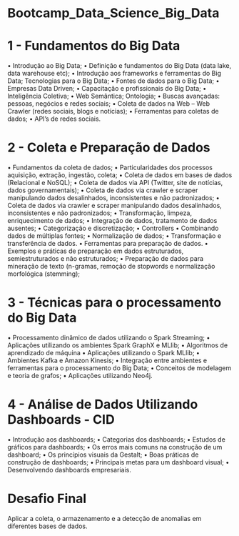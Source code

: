 # Bootcamp_Data_Science_Big_Data

# 1 - Fundamentos do Big Data

• Introdução ao Big Data;
• Definição e fundamentos do Big
Data (data lake, data warehouse etc);
• Introdução aos frameworks e
ferramentas do Big Data;
Tecnologias para o Big Data;
• Fontes de dados para o Big Data;
• Empresas Data Driven;
• Capacitação e profissionais do Big Data;
• Inteligência Coletiva;
• Web Semântica;
Ontologia;
• Buscas avançadas: pessoas, negócios e
redes sociais;
• Coleta de dados na Web
– Web Crawler (redes
sociais, blogs e notícias);
• Ferramentas para coletas
de dados;
• API’s de redes sociais.

# 2 - Coleta e Preparação de Dados

• Fundamentos da coleta de dados;
• Particularidades dos processos aquisição,
extração, ingestão, coleta;
• Coleta de dados em bases de dados
(Relacional e NoSQL);
• Coleta de dados via API (Twitter, site de notícias, dados governamentais);
• Coleta de dados via crawler e scraper
manipulando dados desalinhados, inconsistentes
e não padronizados;
• Coleta de dados via crawler e scraper
manipulando dados desalinhados, inconsistentes
e não padronizados;
• Transformação, limpeza, enriquecimento de
dados;
• Integração de dados, tratamento de dados
ausentes;
• Categorização e discretização;
• Controllers
• Combinando dados de múltiplas fontes;
• Normalização de dados;
• Transformação e transferência de dados.
• Ferramentas para preparação de dados.
• Exemplos e práticas de preparação em
dados estruturados, semiestruturados e
não estruturados;
• Preparação de dados para mineração de
texto (n-gramas, remoção de stopwords e
normalização morfológica (stemming);

# 3 - Técnicas para o processamento do Big Data

• Processamento dinâmico de dados
utilizando o Spark Streaming;
• Aplicações utilizando os ambientes Spark
GraphX e MLlib;
• Algoritmos de aprendizado de máquina
• Aplicações utilizando o Spark MLlib;
• Ambientes Kafka e Amazon Kinesis;
• Integração entre ambientes e ferramentas
para o processamento do Big Data;
• Conceitos de modelagem e teoria de
grafos;
• Aplicações utilizando Neo4j.

# 4 - Análise de Dados Utilizando Dashboards - CID

• Introdução aos dashboards;
• Categorias dos dashboards;
• Estudos de gráficos para dashboards;
• Os erros mais comuns na construção de um
dashboard;
• Os princípios visuais da Gestalt;
• Boas práticas de construção de
dashboards;
• Principais metas para um dashboard visual;
• Desenvolvendo dashboards empresariais.

# Desafio Final

Aplicar a coleta, o armazenamento e a
detecção de anomalias em diferentes bases
de dados.
